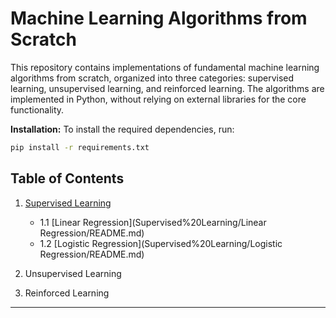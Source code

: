 # Machine Learning Algorithms from Scratch

This repository contains implementations of fundamental machine learning algorithms from scratch, organized into three categories: supervised learning, unsupervised learning, and reinforced learning. The algorithms are implemented in Python, without relying on external libraries for the core functionality.

**Installation:** To install the required dependencies, run:
   ```bash
   pip install -r requirements.txt
   ```
## Table of Contents

1. [Supervised Learning](Supervised%20Learning)
    - 1.1 [Linear Regression](Supervised%20Learning/Linear Regression/README.md)
    - 1.2 [Logistic Regression](Supervised%20Learning/Logistic Regression/README.md)
   
2. Unsupervised Learning
3. Reinforced Learning
---